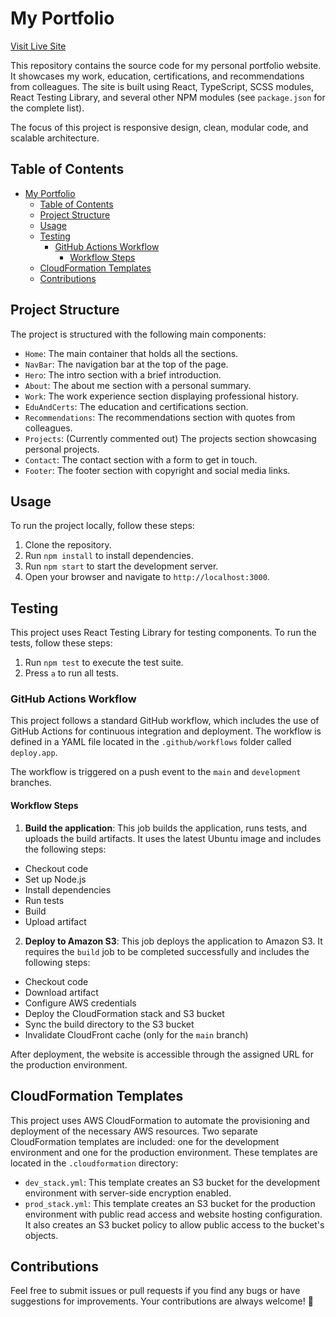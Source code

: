 # My Portfolio

<a href="https://rickyggarcia.com/" target="_blank">Visit Live Site</a>


This repository contains the source code for my personal portfolio website. It showcases my work, education, certifications, and recommendations from colleagues. The site is built using React, TypeScript, SCSS modules, React Testing Library, and several other NPM modules (see `package.json` for the complete list).

The focus of this project is responsive design, clean, modular code, and scalable architecture.

## Table of Contents

- [My Portfolio](#my-portfolio)
  - [Table of Contents](#table-of-contents)
  - [Project Structure](#project-structure)
  - [Usage](#usage)
  - [Testing](#testing)
    - [GitHub Actions Workflow](#github-actions-workflow)
      - [Workflow Steps](#workflow-steps)
  - [CloudFormation Templates](#cloudformation-templates)
  - [Contributions](#contributions)

## Project Structure

The project is structured with the following main components:

- `Home`: The main container that holds all the sections.
- `NavBar`: The navigation bar at the top of the page.
- `Hero`: The intro section with a brief introduction.
- `About`: The about me section with a personal summary.
- `Work`: The work experience section displaying professional history.
- `EduAndCerts`: The education and certifications section.
- `Recommendations`: The recommendations section with quotes from colleagues.
- `Projects`: (Currently commented out) The projects section showcasing personal projects.
- `Contact`: The contact section with a form to get in touch.
- `Footer`: The footer section with copyright and social media links.

## Usage

To run the project locally, follow these steps:

1. Clone the repository.
2. Run `npm install` to install dependencies.
3. Run `npm start` to start the development server.
4. Open your browser and navigate to `http://localhost:3000`.

## Testing

This project uses React Testing Library for testing components. To run the tests, follow these steps:

1. Run `npm test` to execute the test suite.
2. Press `a` to run all tests.

### GitHub Actions Workflow

This project follows a standard GitHub workflow, which includes the use of GitHub Actions for continuous integration and deployment. The workflow is defined in a YAML file located in the `.github/workflows` folder called `deploy.app`.

The workflow is triggered on a push event to the `main` and `development` branches.

#### Workflow Steps

1. **Build the application**: This job builds the application, runs tests, and uploads the build artifacts. It uses the latest Ubuntu image and includes the following steps:

  - Checkout code
  - Set up Node.js
  - Install dependencies
  - Run tests
  - Build
  - Upload artifact

2. **Deploy to Amazon S3**: This job deploys the application to Amazon S3. It requires the `build` job to be completed successfully and includes the following steps:

  - Checkout code
  - Download artifact
  - Configure AWS credentials
  - Deploy the CloudFormation stack and S3 bucket
  - Sync the build directory to the S3 bucket
  - Invalidate CloudFront cache (only for the `main` branch)

After deployment, the website is accessible through the assigned URL for the production environment.
## CloudFormation Templates

This project uses AWS CloudFormation to automate the provisioning and deployment of the necessary AWS resources. Two separate CloudFormation templates are included: one for the development environment and one for the production environment. These templates are located in the `.cloudformation` directory:

- `dev_stack.yml`: This template creates an S3 bucket for the development environment with server-side encryption enabled.
- `prod_stack.yml`: This template creates an S3 bucket for the production environment with public read access and website hosting configuration. It also creates an S3 bucket policy to allow public access to the bucket's objects.

## Contributions

Feel free to submit issues or pull requests if you find any bugs or have suggestions for improvements. Your contributions are always welcome! 🙂